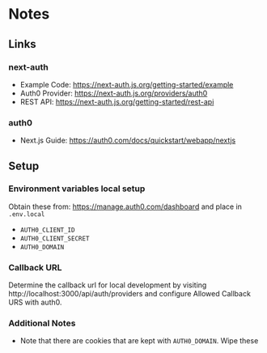 # Notes

## Links

### next-auth

- Example Code: https://next-auth.js.org/getting-started/example
- Auth0 Provider: https://next-auth.js.org/providers/auth0
- REST API: https://next-auth.js.org/getting-started/rest-api

### auth0

- Next.js Guide: https://auth0.com/docs/quickstart/webapp/nextjs

## Setup

### Environment variables local setup

Obtain these from: https://manage.auth0.com/dashboard and place in `.env.local`

- `AUTH0_CLIENT_ID`
- `AUTH0_CLIENT_SECRET`
- `AUTH0_DOMAIN`

### Callback URL

Determine the callback url for local development by visiting http://localhost:3000/api/auth/providers and configure Allowed Callback URS with auth0.

### Additional Notes

- Note that there are cookies that are kept with `AUTH0_DOMAIN`. Wipe these